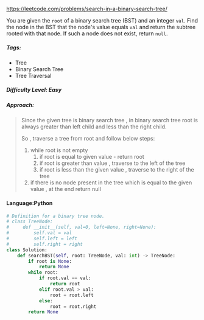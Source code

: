 https://leetcode.com/problems/search-in-a-binary-search-tree/

You are given the `root` of a binary search tree (BST) and an integer `val`. Find the node in the BST that the node's value equals `val` and return the subtree rooted with that node. If such a node does not exist, return `null`.

##### Tags:

- Tree
- Binary Search Tree
- Tree Traversal

##### Difficulty Level: Easy

##### Approach:

> Since the given tree is binary search tree , in binary search tree root is always greater than left child and less than the right child.
>
> So , traverse a tree from root and follow below steps:
>
> 1. while root is not empty
>    1. if root is equal to given value - return root
>    2. if root is greater than value , traverse to the left of the tree 
>    3. if root is less than the given value , traverse to the right of the tree
> 2. if there is no node present in the tree which is equal to the given value , at the end return null

#### Language:Python

```python
# Definition for a binary tree node.
# class TreeNode:
#     def __init__(self, val=0, left=None, right=None):
#         self.val = val
#         self.left = left
#         self.right = right
class Solution:
    def searchBST(self, root: TreeNode, val: int) -> TreeNode:
        if root is None:
            return None
        while root:
            if root.val == val:
                return root
            elif root.val > val:
                root = root.left
            else:
                root = root.right
        return None
     
```